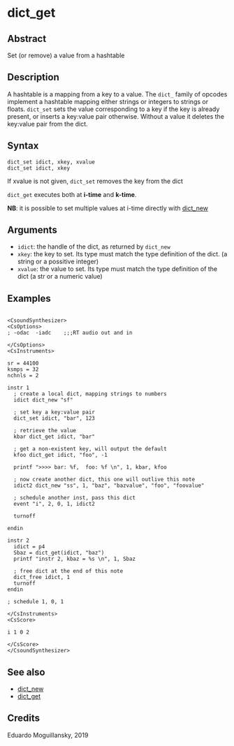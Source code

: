 # dict_get

## Abstract

Set (or remove) a value from a hashtable

## Description

A hashtable is a mapping from a key to a value. The `dict_` family of opcodes 
implement a hashtable mapping either strings or integers to strings or floats. 
`dict_set` sets the value corresponding to a key if the key is already present,
or inserts a key:value pair otherwise. Without a value it deletes the key:value
pair from the dict.

## Syntax

    dict_set idict, xkey, xvalue
    dict_set idict, xkey

If xvalue is not given, `dict_set` removes the key from the dict    
  
`dict_get` executes both at **i-time** and **k-time**. 

**NB**: it is possible to set multiple values at i-time directly with [dict_new](dict_new)

## Arguments

* `idict`: the handle of the dict, as returned by `dict_new`
* `xkey`: the key to set. Its type must match the type definition of the dict.
          (a string or a possitive integer)
* `xvalue`: the value to set. Its type must match the type definition of the dict (a str or a numeric value)


## Examples

```csound

<CsoundSynthesizer>
<CsOptions>
; -odac  -iadc    ;;;RT audio out and in

</CsOptions>
<CsInstruments>

sr = 44100
ksmps = 32
nchnls = 2

instr 1	
  ; create a local dict, mapping strings to numbers
  idict dict_new "sf"
  
  ; set key a key:value pair
  dict_set idict, "bar", 123

  ; retrieve the value
  kbar dict_get idict, "bar"
  
  ; get a non-existent key, will output the default
  kfoo dict_get idict, "foo", -1 

  printf ">>>> bar: %f,  foo: %f \n", 1, kbar, kfoo 

  ; now create another dict, this one will outlive this note
  idict2 dict_new "ss", 1, "baz", "bazvalue", "foo", "foovalue"
  
  ; schedule another inst, pass this dict
  event "i", 2, 0, 1, idict2
  
  turnoff

endin

instr 2
  idict = p4
  Sbaz = dict_get(idict, "baz")
  printf "instr 2, kbaz = %s \n", 1, Sbaz
  
  ; free dict at the end of this note
  dict_free idict, 1  
  turnoff
endin

; schedule 1, 0, 1

</CsInstruments>
<CsScore>

i 1 0 2

</CsScore>
</CsoundSynthesizer> 
```

## See also

* [dict_new](dict_new)
* [dict_get](dict_get)

## Credits

Eduardo Moguillansky, 2019